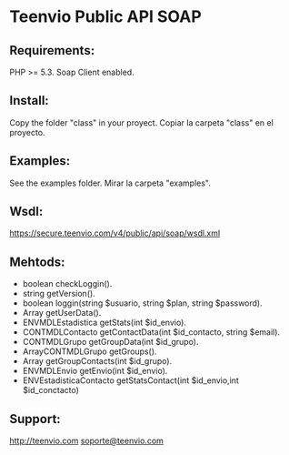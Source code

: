 Teenvio Public API SOAP
===========================

Requirements:
--------------------------

PHP >= 5.3.
Soap Client enabled.


Install:
--------------------------

Copy the folder "class" in your proyect.
Copiar la carpeta "class" en el proyecto.


Examples:
--------------------------
See the examples folder.
Mirar la carpeta "examples".


Wsdl:
--------------------------
https://secure.teenvio.com/v4/public/api/soap/wsdl.xml


Mehtods:
--------------------------

- boolean checkLoggin().
- string getVersion().
- boolean loggin(string $usuario, string $plan, string $password).
- Array getUserData().
- ENVMDLEstadistica getStats(int $id_envio).
- CONTMDLContacto getContactData(int $id_contacto, string $email).
- CONTMDLGrupo getGroupData(int $id_grupo).
- ArrayCONTMDLGrupo getGroups().
- Array getGroupContacts(int $id_grupo).
- ENVMDLEnvio getEnvio(int $id_envio).
- ENVEstadisticaContacto getStatsContact(int $id_envio,int $id_conctacto)


Support:
--------------------------

http://teenvio.com
soporte@teenvio.com
